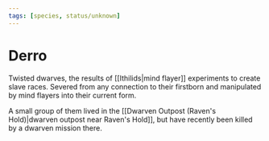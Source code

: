 ```yaml
---
tags: [species, status/unknown]
---
```


# Derro
Twisted dwarves, the results of [[Ithilids|mind flayer]] experiments to create slave races. Severed from any connection to their firstborn and manipulated by mind flayers into their current form.

A small group of them lived in the [[Dwarven Outpost (Raven's Hold)|dwarven outpost near Raven's Hold]], but have recently been killed by a dwarven mission there.